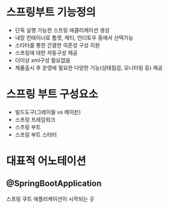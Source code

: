 # 스프링부트 기능정의
* 단독 실행 가능한 스프링 애클리케이션 생성
* 내장 컨테이너로 톰캣, 제티, 언더토우 중에서 선택가능
* 스타터를 통한 간결한 의존성 구성 지원
* 스프링에 대한 자동구성 제공
* 더이상 xml구성 필요없음
* 제품출시 후 운영에 필요한 다양한 기능(상태점검, 모니터링 등) 제공

# 스프링 부트 구성요소
* 빌드도구(그레이들 vs 메이븐)
* 스프링 프레임워크
* 스프링 부트
* 스프링 부트 스타터

# 대표적 어노테이션

## @SpringBootApplication
스프링 쿠트 애플리케이션이 시작되는 곳 
